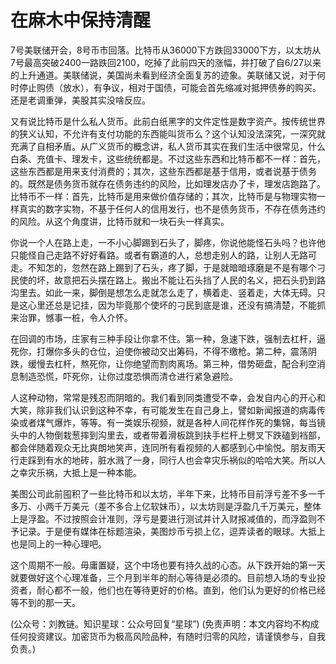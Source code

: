 # 在麻木中保持清醒

7号美联储开会，8号币市回落。比特币从36000下方跌回33000下方，以太坊从7号最高突破2400一路跌回2100，吃掉了此前四天的涨幅，并打破了自6/27以来的上升通道。美联储说，美国尚未看到经济全面复苏的迹象。美联储又说，对于何时停止购债（放水），有争议，相对于国债，可能会首先缩减对抵押债券的购买。还是老调重弹，美股其实没啥反应。

又有说比特币是什么私人货币。此前白纸黑字的文件定性是数字资产。按传统世界的狭义认知，不允许有支付功能的东西能叫货币么？这个认知没法深究，一深究就充满了自相矛盾。从广义货币的概念讲，私人货币其实在我们生活中很常见，什么白条、充值卡、理发卡，这些统统都是。不过这些东西和比特币都不一样：首先，这些东西都是用来支付消费的；其次，这些东西都是基于信用，或者说基于债务的。既然是债务货币就存在债务违约的风险，比如理发店办了卡，理发店跑路了。比特币不一样：首先，比特币是用来做价值存储的；其次，比特币是与物理实物一样真实的数字实物，不基于任何人的信用发行，也不是债务货币，不存在债务违约的风险。从这个角度讲，比特币就和一块石头一样真实。

你说一个人在路上走，一不小心脚踢到石头了，脚疼，你说他能怪石头吗？也许他只能怪自己走路不好好看路。或者有霸道的人，总想走别人的路，让别人无路可走。不知怎的，忽然在路上踢到了石头，疼了脚，于是就暗暗琢磨是不是有哪个刁民使的坏，故意把石头摆在路上。搬出不能让石头挡了人民的名义，把石头扔到路沟里去。如此一来，脚倒是想怎么走就怎么走了，横着走、竖着走，大体无碍。只是这心里还总是记挂，因为毕竟那个使坏的刁民到底是谁，还没有搞清楚，不能抓来治罪，憾事一桩，令人介怀。

在回调的市场，庄家有三种手段让你拿不住。第一种，急速下跌，强制去杠杆，逼死你，打爆你多头的仓位，迫使你被动交出筹码，不得不缴枪。第二种，震荡阴跌，缓慢去杠杆，熬死你，让你绝望而割肉离场。第三种，借势砸盘，配合利空消息制造恐慌，吓死你，让你过度恐惧而清仓进行紧急避险。

人这种动物，常常是残忍而阴暗的。我们看到同类遭受不幸，会发自内心的开心和大笑，除非我们认识到这种不幸，有可能发生在自己身上，譬如新闻报道的病毒传染或者煤气爆炸，等等。有一类娱乐视频，就是各种人间花样作死的集锦，每当镜头中的人物倒栽葱摔到沟里去，或者带着滑板跳到扶手栏杆上劈叉下跌磕到裆部，都会伴随着观众无比爽朗地笑声，连同所有看视频的人都感到心中愉悦。朋友雨天行走踩到有水的地砖，脏水溅了一身，同行人也会幸灾乐祸似的哈哈大笑。所以人之幸灾乐祸，大抵上是一种本能。

美图公司此前囤积了一些比特币和以太坊，半年下来，比特币目前浮亏差不多一千多万、小两千万美元（差不多合上亿软妹币），以太坊则是浮盈几千万美元，整体上是浮盈。不过按照会计准则，浮亏是要进行测试并计入财报减值的，而浮盈则不予记录。于是便有媒体在标题渲染，美图炒币亏损上亿，逗弄读者的眼球。大抵上也是同上的一种心理吧。

这个周期不一般。毋庸置疑，这个中场也要有持久战的心态。从下跌开始的第一天就要做好这个心理准备，三个月到半年的耐心等待是必须的。目前想入场的专业投资者，耐心都不一般，他们也在等待更好的价格。直到，他们认为更好的价格已经等不到的那一天。

\(公众号：刘教链。知识星球：公众号回复“星球”\)  \(免责声明：本文内容均不构成任何投资建议。加密货币为极高风险品种，有随时归零的风险，请谨慎参与，自我负责。\)

